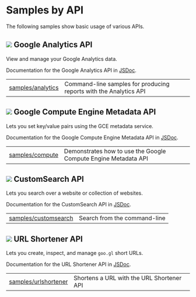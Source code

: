 # Samples by API

The following samples show basic usage of various APIs. 

## ![](http://www.google.com/images/icons/product/analytics-32.png) Google Analytics API

View and manage your Google Analytics data.

Documentation for the Google Analytics API in
[JSDoc](http://google.github.io/google-api-nodejs-client/2.1.7/analytics.html).

<table>
  <tr>
    <td><a href="analytics">samples/analytics</a></td>
    <td>Command-line samples for producing reports with the Analytics API</td>
  </tr>
</table>

## ![](https://www.google.com/images/icons/product/compute_engine-32.png) Google Compute Engine Metadata API

Lets you set key/value pairs using the GCE metadata service. 

Documentation for the Google Compute Engine Metadata API in
[JSDoc](http://google.github.io/google-api-nodejs-client/2.1.7/compute.html).

<table>
  <tr>
    <td><a href="coordinate">samples/compute</a></td>
    <td>Demonstrates how to use the Google Compute Engine Metadata API</td>
  </tr>
</table>

## ![](http://www.google.com/images/icons/product/customsearch-32.png) CustomSearch API

Lets you search over a website or collection of websites.

Documentation for the CustomSearch API in
[JSDoc](http://google.github.io/google-api-nodejs-client/2.1.7/customsearch.html).

<table>
  <tr>
    <td><a href="customsearch">samples/customsearch</a></td>
    <td>Search from the command-line</td>
  </tr>
</table>

## ![](http://www.google.com/images/icons/product/shortlinks-32.png) URL Shortener API

Lets you create, inspect, and manage `goo.gl` short URLs.

Documentation for the URL Shortener API in
[JSDoc](http://google.github.io/google-api-nodejs-client/2.1.7/urlshortener.html).

<table>
  <tr>
    <td><a href="urlshortener">samples/urlshortener</a></td>
    <td>Shortens a URL with the URL Shortener API</td>
  </tr>
</table>
